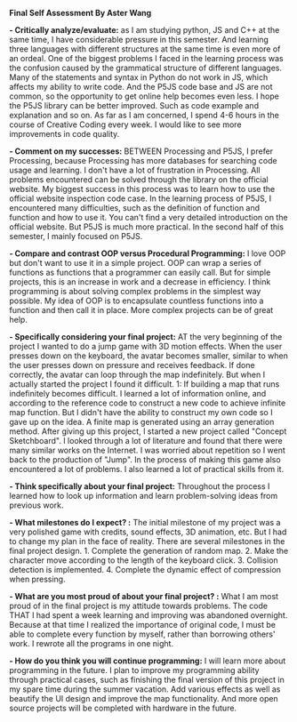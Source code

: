 **Final Self Assessment By Aster Wang**

**- Critically analyze/evaluate:** as I am studying python, JS and C++ at the same time, I have considerable pressure in this semester. And learning three languages with different structures at the same time is even more of an ordeal. One of the biggest problems I faced in the learning process was the confusion caused by the grammatical structure of different languages.
Many of the statements and syntax in Python do not work in JS, which affects my ability to write code. And the P5JS code base and JS are not common, so the opportunity to get online help becomes even less. I hope the P5JS library can be better improved. Such as code example and explanation and so on.
As far as I am concerned, I spend 4-6 hours in the course of Creative Coding every week. I would like to see more improvements in code quality.


**- Comment on my successes:** BETWEEN Processing and P5JS, I prefer Processing, because Processing has more databases for searching code usage and learning. I don't have a lot of frustration in Processing. All problems encountered can be solved through the library on the official website. My biggest success in this process was to learn how to use the official website inspection code case. In the learning process of P5JS, I encountered many difficulties, such as the definition of function and function and how to use it. You can't find a very detailed introduction on the official website. But P5JS is much more practical. In the second half of this semester, I mainly focused on P5JS.


**- Compare and contrast OOP versus Procedural Programming:** I love OOP but don't want to use it in a simple project. OOP can wrap a series of functions as functions that a programmer can easily call. But for simple projects, this is an increase in work and a decrease in efficiency. I think programming is about solving complex problems in the simplest way possible. My idea of OOP is to encapsulate countless functions into a function and then call it in place. More complex projects can be of great help.


**- Specifically considering your final project:** AT the very beginning of the project I wanted to do a jump game with 3D motion effects. When the user presses down on the keyboard, the avatar becomes smaller, similar to when the user presses down on pressure and receives feedback. If done correctly, the avatar can loop through the map indefinitely. But when I actually started the project I found it difficult. 1: If building a map that runs indefinitely becomes difficult. I learned a lot of information online, and according to the reference code to construct a new code to achieve infinite map function. But I didn't have the ability to construct my own code so I gave up on the idea. A finite map is generated using an array generation method. After giving up this project, I started a new project called "Concept Sketchboard". I looked through a lot of literature and found that there were many similar works on the Internet. I was worried about repetition so I went back to the production of "Jump". In the process of making this game also encountered a lot of problems. I also learned a lot of practical skills from it.


**- Think specifically about your final project:** Throughout the process I learned how to look up information and learn problem-solving ideas from previous work.



**- What milestones do I expect? :** The initial milestone of my project was a very polished game with credits, sound effects, 3D animation, etc. But I had to change my plan in the face of reality. There are several milestones in the final project design. 1. Complete the generation of random map. 2. Make the character move according to the length of the keyboard click. 3. Collision detection is implemented. 4. Complete the dynamic effect of compression when pressing.


**- What are you most proud of about your final project? :** What I am most proud of in the final project is my attitude towards problems. The code THAT I had spent a week learning and improving was abandoned overnight. Because at that time I realized the importance of original code, I must be able to complete every function by myself, rather than borrowing others' work. I rewrote all the programs in one night.



**- How do you think you will continue programming:** I will learn more about programming in the future. I plan to improve my programming ability through practical cases, such as finishing the final version of this project in my spare time during the summer vacation. Add various effects as well as beautify the UI design and improve the map functionality. And more open source projects will be completed with hardware in the future.
